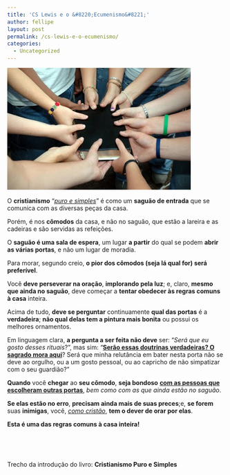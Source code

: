 ```yaml
---
title: 'CS Lewis e o &#8220;Ecumenismo&#8221;'
author: fellipe
layout: post
permalink: /cs-lewis-e-o-ecumenismo/
categories:
  - Uncategorized
---
```

[<img alt="ecumenismo" src="/img/posts/2013/08/ecumenismo.jpg" width="425" height="282" />][1]

O **cristianismo** &#8220;<span style="text-decoration: underline;"><em>puro e simples</em></span>&#8221; é como um **saguão de entrada** que se comunica com as diversas peças da casa.

<span style="font-size: 1em;">Porém, é nos <strong>cômodos</strong> da casa, e não no saguão, que estão a lareira e as cadeiras e são servidas as refeições.</span>

O **saguão é uma sala de espera**, um lugar **a partir** do qual se podem **abrir as várias portas**, e não um lugar de moradia.

Para morar, segundo creio, **o pior dos cômodos (seja lá qual for) será preferível**.

Você **deve perseverar na oração**, **implorando pela luz**; e, claro, **mesmo que ainda no saguão**, deve começar a **tentar obedecer às regras comuns à casa** inteira.

Acima de tudo, **deve se perguntar** continuamente **qual das portas** é a **verdadeira**; **não qual delas tem a pintura mais bonita** ou possui os melhores ornamentos.

Em linguagem clara, **a pergunta a ser feita não deve** ser: &#8220;*Será que eu gosto desses rituais*?&#8221;, mas sim: &#8220;<span style="text-decoration: underline;"><strong>Serão essas doutrinas verdadeiras? O sagrado mora aqui</strong></span>? Será que minha relutância em bater nesta porta não se deve ao orgulho, ou a um gosto pessoal, ou ao capricho de não simpatizar com o seu guardião?&#8221;

**Quando** você **chegar** ao **seu cômodo**, **seja bondoso** <span style="text-decoration: underline;"><strong>com as pessoas que escolheram outras portas</strong></span>, *bem como com as que ainda estão no saguão*.

**Se elas estão no erro**, **precisam ainda mais de suas preces**;e, **se forem** suas **inimigas**, você, *<span style="text-decoration: underline;">como cristão</span>*, **tem o dever de orar por elas**.

**Esta é uma das regras comuns à casa inteira!**

&nbsp;

&nbsp;

Trecho da introdução do livro: **Cristianismo Puro e Simples**

 [1]: /img/posts/2013/08/ecumenismo.jpg